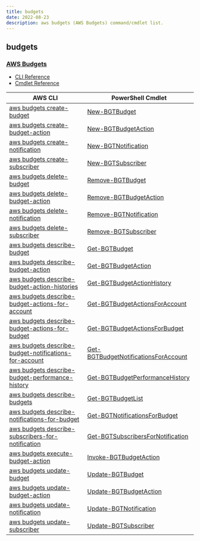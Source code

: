 ```yaml
---
title: budgets
date: 2022-08-23
description: aws budgets (AWS Budgets) command/cmdlet list.
---
```


## budgets

### [AWS Budgets](https://aws.amazon.com/aws-cost-management/aws-budgets/)

* [CLI Reference](https://docs.aws.amazon.com/cli/latest/reference/budgets/index.html)
* [Cmdlet Reference](https://docs.aws.amazon.com/powershell/latest/reference/items/AWS_Budgets_cmdlets.html)

|AWS CLI|PowerShell Cmdlet|
|----|----|
|[aws budgets create-budget](https://docs.aws.amazon.com/cli/latest/reference/budgets/create-budget.html)|[New-BGTBudget](https://docs.aws.amazon.com/powershell/latest/reference/items/New-BGTBudget.html)|
|[aws budgets create-budget-action](https://docs.aws.amazon.com/cli/latest/reference/budgets/create-budget-action.html)|[New-BGTBudgetAction](https://docs.aws.amazon.com/powershell/latest/reference/items/New-BGTBudgetAction.html)|
|[aws budgets create-notification](https://docs.aws.amazon.com/cli/latest/reference/budgets/create-notification.html)|[New-BGTNotification](https://docs.aws.amazon.com/powershell/latest/reference/items/New-BGTNotification.html)|
|[aws budgets create-subscriber](https://docs.aws.amazon.com/cli/latest/reference/budgets/create-subscriber.html)|[New-BGTSubscriber](https://docs.aws.amazon.com/powershell/latest/reference/items/New-BGTSubscriber.html)|
|[aws budgets delete-budget](https://docs.aws.amazon.com/cli/latest/reference/budgets/delete-budget.html)|[Remove-BGTBudget](https://docs.aws.amazon.com/powershell/latest/reference/items/Remove-BGTBudget.html)|
|[aws budgets delete-budget-action](https://docs.aws.amazon.com/cli/latest/reference/budgets/delete-budget-action.html)|[Remove-BGTBudgetAction](https://docs.aws.amazon.com/powershell/latest/reference/items/Remove-BGTBudgetAction.html)|
|[aws budgets delete-notification](https://docs.aws.amazon.com/cli/latest/reference/budgets/delete-notification.html)|[Remove-BGTNotification](https://docs.aws.amazon.com/powershell/latest/reference/items/Remove-BGTNotification.html)|
|[aws budgets delete-subscriber](https://docs.aws.amazon.com/cli/latest/reference/budgets/delete-subscriber.html)|[Remove-BGTSubscriber](https://docs.aws.amazon.com/powershell/latest/reference/items/Remove-BGTSubscriber.html)|
|[aws budgets describe-budget](https://docs.aws.amazon.com/cli/latest/reference/budgets/describe-budget.html)|[Get-BGTBudget](https://docs.aws.amazon.com/powershell/latest/reference/items/Get-BGTBudget.html)|
|[aws budgets describe-budget-action](https://docs.aws.amazon.com/cli/latest/reference/budgets/describe-budget-action.html)|[Get-BGTBudgetAction](https://docs.aws.amazon.com/powershell/latest/reference/items/Get-BGTBudgetAction.html)|
|[aws budgets describe-budget-action-histories](https://docs.aws.amazon.com/cli/latest/reference/budgets/describe-budget-action-histories.html)|[Get-BGTBudgetActionHistory](https://docs.aws.amazon.com/powershell/latest/reference/items/Get-BGTBudgetActionHistory.html)|
|[aws budgets describe-budget-actions-for-account](https://docs.aws.amazon.com/cli/latest/reference/budgets/describe-budget-actions-for-account.html)|[Get-BGTBudgetActionsForAccount](https://docs.aws.amazon.com/powershell/latest/reference/items/Get-BGTBudgetActionsForAccount.html)|
|[aws budgets describe-budget-actions-for-budget](https://docs.aws.amazon.com/cli/latest/reference/budgets/describe-budget-actions-for-budget.html)|[Get-BGTBudgetActionsForBudget](https://docs.aws.amazon.com/powershell/latest/reference/items/Get-BGTBudgetActionsForBudget.html)|
|[aws budgets describe-budget-notifications-for-account](https://docs.aws.amazon.com/cli/latest/reference/budgets/describe-budget-notifications-for-account.html)|[Get-BGTBudgetNotificationsForAccount](https://docs.aws.amazon.com/powershell/latest/reference/items/Get-BGTBudgetNotificationsForAccount.html)|
|[aws budgets describe-budget-performance-history](https://docs.aws.amazon.com/cli/latest/reference/budgets/describe-budget-performance-history.html)|[Get-BGTBudgetPerformanceHistory](https://docs.aws.amazon.com/powershell/latest/reference/items/Get-BGTBudgetPerformanceHistory.html)|
|[aws budgets describe-budgets](https://docs.aws.amazon.com/cli/latest/reference/budgets/describe-budgets.html)|[Get-BGTBudgetList](https://docs.aws.amazon.com/powershell/latest/reference/items/Get-BGTBudgetList.html)|
|[aws budgets describe-notifications-for-budget](https://docs.aws.amazon.com/cli/latest/reference/budgets/describe-notifications-for-budget.html)|[Get-BGTNotificationsForBudget](https://docs.aws.amazon.com/powershell/latest/reference/items/Get-BGTNotificationsForBudget.html)|
|[aws budgets describe-subscribers-for-notification](https://docs.aws.amazon.com/cli/latest/reference/budgets/describe-subscribers-for-notification.html)|[Get-BGTSubscribersForNotification](https://docs.aws.amazon.com/powershell/latest/reference/items/Get-BGTSubscribersForNotification.html)|
|[aws budgets execute-budget-action](https://docs.aws.amazon.com/cli/latest/reference/budgets/execute-budget-action.html)|[Invoke-BGTBudgetAction](https://docs.aws.amazon.com/powershell/latest/reference/items/Invoke-BGTBudgetAction.html)|
|[aws budgets update-budget](https://docs.aws.amazon.com/cli/latest/reference/budgets/update-budget.html)|[Update-BGTBudget](https://docs.aws.amazon.com/powershell/latest/reference/items/Update-BGTBudget.html)|
|[aws budgets update-budget-action](https://docs.aws.amazon.com/cli/latest/reference/budgets/update-budget-action.html)|[Update-BGTBudgetAction](https://docs.aws.amazon.com/powershell/latest/reference/items/Update-BGTBudgetAction.html)|
|[aws budgets update-notification](https://docs.aws.amazon.com/cli/latest/reference/budgets/update-notification.html)|[Update-BGTNotification](https://docs.aws.amazon.com/powershell/latest/reference/items/Update-BGTNotification.html)|
|[aws budgets update-subscriber](https://docs.aws.amazon.com/cli/latest/reference/budgets/update-subscriber.html)|[Update-BGTSubscriber](https://docs.aws.amazon.com/powershell/latest/reference/items/Update-BGTSubscriber.html)|

